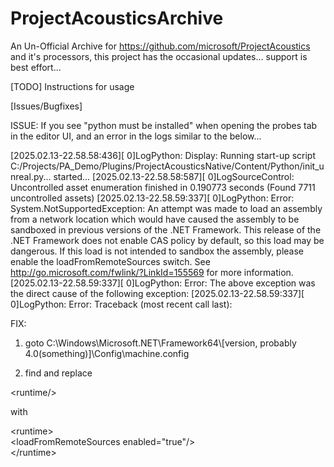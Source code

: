 # ProjectAcousticsArchive

An Un-Official Archive for https://github.com/microsoft/ProjectAcoustics and it's processors, this project has the occasional updates... support is best effort...

[TODO] Instructions for usage

[Issues/Bugfixes]

ISSUE: If you see "python must be installed" when opening the probes tab in the editor UI, and an error in the logs similar to the below...

[2025.02.13-22.58.58:436][  0]LogPython: Display: Running start-up script C:/Projects/PA_Demo/Plugins/ProjectAcousticsNative/Content/Python/init_unreal.py... started...
[2025.02.13-22.58.58:587][  0]LogSourceControl: Uncontrolled asset enumeration finished in 0.190773 seconds (Found 7711 uncontrolled assets)
[2025.02.13-22.58.59:337][  0]LogPython: Error: System.NotSupportedException: An attempt was made to load an assembly from a network location which would have caused the assembly to be sandboxed in previous versions of the .NET Framework. This release of the .NET Framework does not enable CAS policy by default, so this load may be dangerous. If this load is not intended to sandbox the assembly, please enable the loadFromRemoteSources switch. See http://go.microsoft.com/fwlink/?LinkId=155569 for more information.
[2025.02.13-22.58.59:337][  0]LogPython: Error: The above exception was the direct cause of the following exception:
[2025.02.13-22.58.59:337][  0]LogPython: Error: Traceback (most recent call last):

FIX:
1) goto C:\Windows\Microsoft.NET\Framework64\\[version, probably 4.0(something)]\Config\machine.config

2) find and replace

\<runtime/>

with

\<runtime>\
	\<loadFromRemoteSources enabled="true"/>\
\</runtime>
